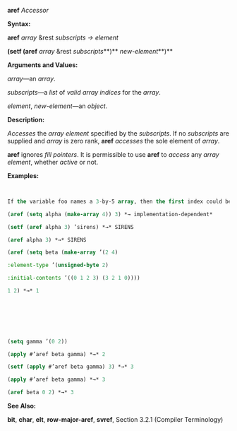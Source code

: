**aref** *Accessor* 



**Syntax:** 



**aref** *array* &amp;rest *subscripts → element* 



**(setf (aref** *array* &amp;rest *subscripts***)** *new-element***)** 



**Arguments and Values:** 



*array*—an *array*. 



*subscripts*—a *list* of *valid array indices* for the *array*. 



*element*, *new-element*—an *object*. 



**Description:** 



*Accesses* the *array element* specified by the *subscripts*. If no *subscripts* are supplied and *array* is zero rank, **aref** *accesses* the sole element of *array*. 



**aref** ignores *fill pointers*. It is permissible to use **aref** to *access* any *array element*, whether *active* or not. 



**Examples:**
```lisp
 

If the variable foo names a 3-by-5 array, then the first index could be 0, 1, or 2, and then second index could be 0, 1, 2, 3, or 4. The array elements can be referred to by using the *function* **aref**; for example, (aref foo 2 1) refers to element (2, 1) of the array. 

(aref (setq alpha (make-array 4)) 3) *→ implementation-dependent* 

(setf (aref alpha 3) ’sirens) *→* SIRENS 

(aref alpha 3) *→* SIRENS 

(aref (setq beta (make-array ’(2 4) 

:element-type ’(unsigned-byte 2) 

:initial-contents ’((0 1 2 3) (3 2 1 0)))) 

1 2) *→* 1 



 

 

(setq gamma ’(0 2)) 

(apply #’aref beta gamma) *→* 2 

(setf (apply #’aref beta gamma) 3) *→* 3 

(apply #’aref beta gamma) *→* 3 

(aref beta 0 2) *→* 3 


```
**See Also:** 



**bit**, **char**, **elt**, **row-major-aref**, **svref**, Section 3.2.1 (Compiler Terminology) 



